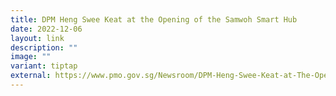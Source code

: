 ```yaml
---
title: DPM Heng Swee Keat at the Opening of the Samwoh Smart Hub
date: 2022-12-06
layout: link
description: ""
image: ""
variant: tiptap
external: https://www.pmo.gov.sg/Newsroom/DPM-Heng-Swee-Keat-at-The-Opening-of-The-Samwoh-Smart-Hub
---
```


